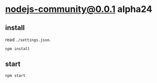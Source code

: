 # nodejs-community@0.0.1 alpha24


## install
read `./settings.json`.
```
npm install
```


## start
```
npm start
```